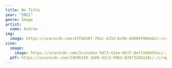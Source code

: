 ```yaml
---
title: No Title
year: "2021"
genre: Image
artist:
  name: Andrew
img:
  image: https://ucarecdn.com/43fb838f-762c-4333-bc96-d4609f90deb2/-/crop/2224x1668/82,0/-/preview/IMG_1082.jpg
zine:
  image:
    image: https://ucarecdn.com/3ccea5ea-5873-41ee-8b72-8ef7a56695ec/-/crop/2224x1668/82,0/-/preview/IMG_1082.jpg
  pdf: https://ucarecdn.com/33b90320-1b89-42c2-9462-826f3283a18c/-/crop/2224x1668/82,0/-/preview/IMG_1082.jpg
---
```

